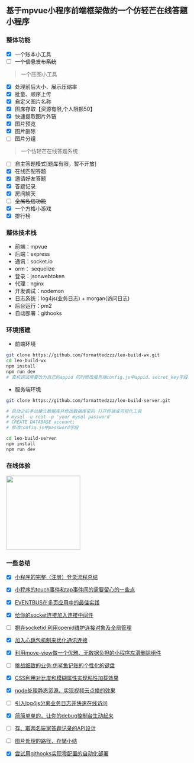 ## 基于mpvue小程序前端框架做的一个仿轻芒在线答题小程序

### 整体功能

- [x] 一个账本小工具
- [ ] ~~一个信息发布系统~~

> 一个压图小工具

- [x] 处理前后大小、展示压缩率
- [x] 批量、顺序上传
- [x] 自定义图片名称
- [x] 图床存取【资源有限,个人限额50】
- [x] 快速提取图片外链
- [x] 图片预览
- [x] 图片删除
- [ ] 图片分组

> 一个仿轻芒在线答题系统

- [ ] 自主答题模式[题库有限，暂不开放]
- [x] 在线匹配答题
- [x] 邀请好友答题
- [x] 答题记录
- [x] 房间聊天
- [ ] ~~全局私信功能~~
- [x] 一个方格小游戏
- [x] 排行榜

### 整体技术栈
- 前端：mpvue
- 后端：express
- 通讯：socket.io
- orm： sequelize
- 登录：jsonwebtoken
- 代理：nginx
- 开发调试：nodemon
- 日志系统：log4js(业务日志) + morgan(访问日志)
- 后台运行：pm2
- 自动部署：githooks

### 环境搭建

- 前端环境

``` bash
git clone https://github.com/formattedzzz/leo-build-wx.git
cd leo-build-wx
npm install
npm run dev
# 真机调试需要改为自己的appid 同时修改服务端config.js中appid、secret_key字段
```

- 服务端环境

``` bash
git clone https://github.com/formattedzzz/leo-build-server.git

# 启动之前手动建立数据库并修改数据库密码 打开终端或可视化工具
# mysql -u root -p 'your mysql password'
# CREATE DATABASE account;
# 修改config.js中password字段

cd leo-build-server
npm install
npm run dev
```

### 在线体验

<img src="https://i.loli.net/2019/01/20/5c434b5c6a01c.jpg" width="200" height="200">

### 一些总结

- [x] [小程序的完整（注册）登录流程总结](https://github.com/formattedzzz/leo-build-wx/blob/master/summary/register-login.md)

- [x] [小程序的touch事件和tap事件间的需要留心的一些点](https://github.com/formattedzzz/leo-build-wx/blob/master/summary/mp-event.md)

- [x] [EVENTBUS在多页应用中的最佳实践](https://github.com/formattedzzz/leo-build-wx/blob/master/summary/event-bus.md)

- [x] [给你的socket连接加入连接中间件](https://github.com/formattedzzz/leo-build-wx/blob/master/summary/socket-middleware.md)

- [ ] [摒弃socketid 利用openid维护连接对象及全局管理](https://github.com/formattedzzz/leo-build-wx/blob/master/summary/socket-manager.md)

- [x] [加入心跳包机制来优化通讯连接](https://github.com/formattedzzz/leo-build-wx/blob/master/summary/socket-beats.md)

- [x] [利用move-view做一个优雅、无数据负担的小程序左滑删除组件](https://github.com/formattedzzz/smooth-slider4mp)

- [ ] [挑战细致的业务:仿鲨鱼记账的个性化的键盘](https://github.com/formattedzzz/leo-build-wx/blob/master/summary/custom-keyboard.md)

- [x] [CSS利用对比度和模糊属性实现粘性加载效果](https://github.com/formattedzzz/leo-build-wx/blob/master/summary/stickiness-effect.md)

- [x] [node处理静态资源、实现视频云点播的效果](https://github.com/formattedzzz/leo-build-wx/blob/master/summary/video-flow.md)

- [ ] [引入log4js分离业务日志并快速在线访问](https://github.com/formattedzzz/leo-build-wx/blob/master/summary/node-logs.md)

- [x] [简简单单的、让你的debug控制台生动起来](https://github.com/formattedzzz/leo-build-wx/blob/master/summary/colorful-debug.md)

- [ ] [存、取两名玩家答题记录的API设计](https://github.com/formattedzzz/leo-build-wx/blob/master/summary/qa-records.md)

- [ ] [图片处理的路径、存储小结](https://github.com/formattedzzz/leo-build-wx/blob/master/summary/img-handle.md)

- [x] [尝试用githooks实现零配置的自动化部署](https://github.com/formattedzzz/leo-build-wx/blob/master/summary/git-hooks.md)
